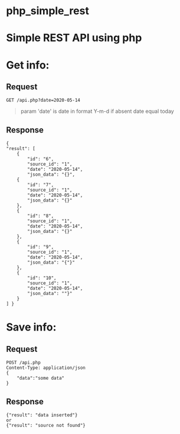# php_simple_rest

# Simple REST API using php	

# Get info:

## Request
    GET /api.php?date=2020-05-14
>param 'date' is date in format Y-m-d
>if absent date equal today 

## Response

    {
    "result": [
        {
            "id": "6",
            "source_id": "1",
            "date": "2020-05-14",
            "json_data": "{}",
        {
            "id": "7",
            "source_id": "1",
            "date": "2020-05-14",
            "json_data": "{}"
        },
        {
            "id": "8",
            "source_id": "1",
            "date": "2020-05-14",
            "json_data": "{}"
        },
        {
            "id": "9",
            "source_id": "1",
            "date": "2020-05-14",
            "json_data": "{"}"
        },
        {
            "id": "10",
            "source_id": "1",
            "date": "2020-05-14",
            "json_data": ""}"
        }
    ] }

# Save info:

## Request
    POST /api.php
    Content-Type: application/json
    {
		"data":"some data"
	}

## Response

    {"result": "data inserted"}
    or
    {"result": "source not found"}

